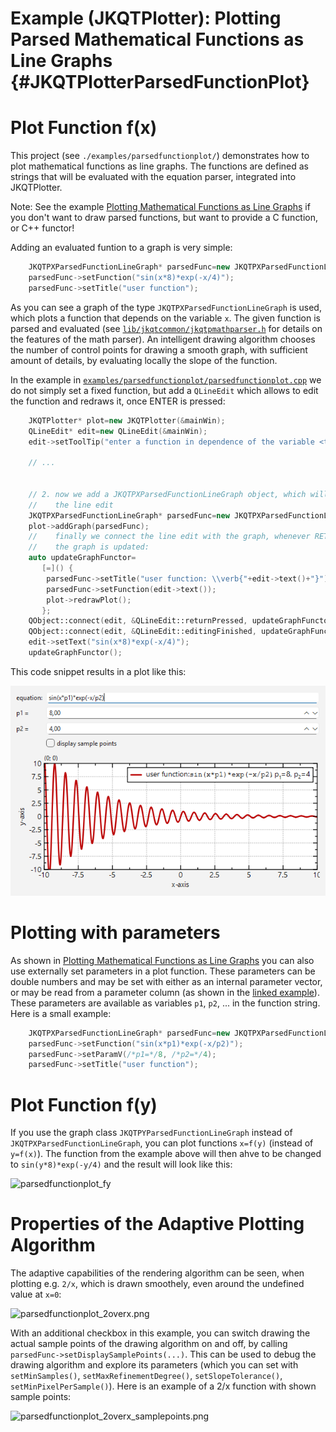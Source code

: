 # Example (JKQTPlotter): Plotting Parsed Mathematical Functions as Line Graphs {#JKQTPlotterParsedFunctionPlot}

# Plot Function f(x)

This project (see `./examples/parsedfunctionplot/`) demonstrates how to plot mathematical functions as line graphs. The functions are defined as strings that will be evaluated with the equation parser, integrated into JKQTPlotter. 

Note: See the example [Plotting Mathematical Functions as Line Graphs](https://github.com/jkriege2/JKQtPlotter/tree/master/examples/functionplot) if you don't want to draw parsed functions, but want to provide a C function, or C++ functor!

Adding an evaluated funtion to a graph is very simple: 
```.cpp
    JKQTPXParsedFunctionLineGraph* parsedFunc=new JKQTPXParsedFunctionLineGraph(plot);
    parsedFunc->setFunction("sin(x*8)*exp(-x/4)");
    parsedFunc->setTitle("user function");
```
As you can see a graph of the type `JKQTPXParsedFunctionLineGraph` is used, which plots a function that depends on the variable `x`. The given function is parsed and evaluated (see [`lib/jkqtcommon/jkqtpmathparser.h`](https://github.com/jkriege2/JKQTPlotter/blob/master/lib/jkqtcommon/jkqtpmathparser.h) for details on the features of the math parser). An intelligent drawing algorithm chooses the number of control points for drawing a smooth graph, with sufficient amount of details, by evaluating locally the slope of the function.

In the example in [`examples/parsedfunctionplot/parsedfunctionplot.cpp`](https://github.com/jkriege2/JKQtPlotter/tree/master/examples/parsedfunctionplot/parsedfunctionplot.cpp) we do not simply set a fixed function, but add a `QLineEdit` which allows to edit the function and redraws it, once ENTER is pressed:
```.cpp
    JKQTPlotter* plot=new JKQTPlotter(&mainWin);
    QLineEdit* edit=new QLineEdit(&mainWin);
    edit->setToolTip("enter a function in dependence of the variable <tt>x</tt> and press ENTER to update the graph");
    
    // ...
    
    
    // 2. now we add a JKQTPXParsedFunctionLineGraph object, which will draw the function from
    //    the line edit
    JKQTPXParsedFunctionLineGraph* parsedFunc=new JKQTPXParsedFunctionLineGraph(plot);
    plot->addGraph(parsedFunc);
    //    finally we connect the line edit with the graph, whenever RETURN is pressed,
    //    the graph is updated:
    auto updateGraphFunctor=
       [=]() {
        parsedFunc->setTitle("user function: \\verb{"+edit->text()+"}");
        parsedFunc->setFunction(edit->text());
        plot->redrawPlot();
       };
    QObject::connect(edit, &QLineEdit::returnPressed, updateGraphFunctor);
    QObject::connect(edit, &QLineEdit::editingFinished, updateGraphFunctor);
    edit->setText("sin(x*8)*exp(-x/4)");
    updateGraphFunctor();
```


This code snippet results in a plot like this:

![parsedfunctionplot](https://raw.githubusercontent.com/jkriege2/JKQtPlotter/master/screenshots/parsedfunctionplot.png)

# Plotting with parameters

As shown in [Plotting Mathematical Functions as Line Graphs](https://github.com/jkriege2/JKQtPlotter/tree/master/examples/functionplot) you can also use externally set parameters in a plot function. These parameters can be double numbers and may be set with either as an internal parameter vector, or may be read from a parameter column (as shown in the [linked example](https://github.com/jkriege2/JKQtPlotter/tree/master/examples/functionplot)). These parameters are available as variables `p1`, `p2`, ... in the function string. Here is a small example:

```.cpp
    JKQTPXParsedFunctionLineGraph* parsedFunc=new JKQTPXParsedFunctionLineGraph(plot);
    parsedFunc->setFunction("sin(x*p1)*exp(-x/p2)");
    parsedFunc->setParamV(/*p1=*/8, /*p2=*/4);
    parsedFunc->setTitle("user function");
```

# Plot Function f(y)

If you use the graph class `JKQTPYParsedFunctionLineGraph` instead of `JKQTPXParsedFunctionLineGraph`, you can plot functions `x=f(y)` (instead of `y=f(x)`). The function from the example above will then ahve to be changed to `sin(y*8)*exp(-y/4)` and the result will look like this:

![parsedfunctionplot_fy](https://raw.githubusercontent.com/jkriege2/JKQtPlotter/master/screenshots/parsedfunctionplot_fy.png)


# Properties of the Adaptive Plotting Algorithm

The adaptive capabilities of the rendering algorithm can be seen, when plotting e.g. `2/x`, which is drawn smoothely, even around the undefined value at `x=0`:

![parsedfunctionplot_2overx.png](https://raw.githubusercontent.com/jkriege2/JKQtPlotter/master/screenshots/parsedfunctionplot_2overx.png)

With an additional checkbox in this example, you can switch drawing the actual sample points of the drawing algorithm on and off, by calling `parsedFunc->setDisplaySamplePoints(...)`. This can be used to debug the drawing algorithm and explore its parameters (which you can set with `setMinSamples()`, `setMaxRefinementDegree()`, `setSlopeTolerance()`, `setMinPixelPerSample()`). Here is an example of a 2/x function with shown sample points:

![parsedfunctionplot_2overx_samplepoints.png](https://raw.githubusercontent.com/jkriege2/JKQtPlotter/master/screenshots/parsedfunctionplot_2overx_samplepoints.png)


